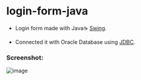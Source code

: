 ﻿# login-form-java

- Login form made with Java☕ [Swing](https://docs.oracle.com/javase/7/docs/api/javax/swing/package-summary.html).

- Connected it with Oracle Database using [JDBC](https://docs.oracle.com/javase/7/docs/api/java/sql/package-summary.html).

### Screenshot:

![image](https://user-images.githubusercontent.com/74784363/179343263-da5643a4-8ee2-4174-a202-65b5dbd6722f.png)

